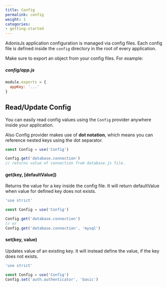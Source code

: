 ```yaml
---
title: Config
permalink: config
weight: 1
categories:
- getting-started
---
```


AdonisJs application configuration is managed via config files. Each config file is defined inside the `config` directory in the root of every application.

Make sure to export an object from your config files. For example:

##### config/app.js
```javascript
module.exports = {
  appKey: '...'
}
```

## Read/Update Config

You can easily read config values using the `Config` provider anywhere inside your application.

Also Config provider makes use of **dot notation**, which means you can reference nested keys using the dot separator.

```javascript
const Config = use('Config')

Config.get('database.connection')
// returns value of connection from database.js file.
```


#### get(key, [defaultValue])

Returns the value for a key inside the config file. It will return defaultValue when value for defined key does not exists.

```javascript
'use strict'

const Config = use('Config')

Config.get('database.connection')
// or
Config.get('database.connection', 'mysql')
```


#### set(key, value)

Updates value of an existing key. It will instead define the value, if the key does not exists.

```javascript
'use strict'

const Config = use('Config')
Config.set('auth.authenticator', 'basic')
```
